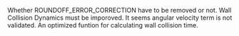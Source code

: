 Whether ROUNDOFF_ERROR_CORRECTION have to be removed or not.
Wall Collision Dynamics must be imporoved.
It seems angular velocity term is not validated.
An optimized funtion for calculating wall collision time.
